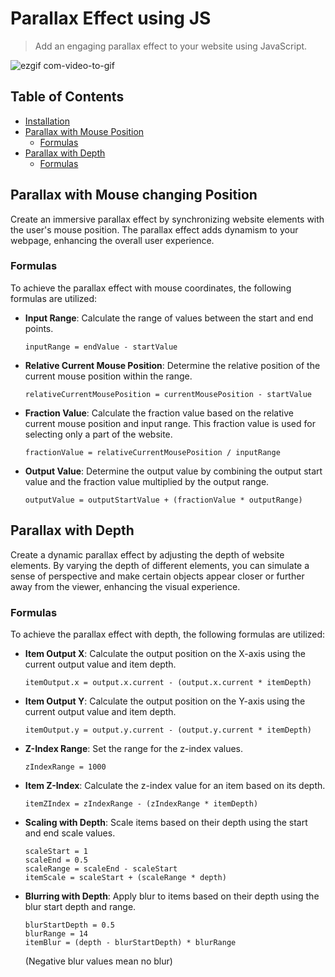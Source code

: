 # Parallax Effect using JS

> Add an engaging parallax effect to your website using JavaScript.

![ezgif com-video-to-gif](https://github.com/SPAbhay/Parallax-Web-Dev/assets/35527492/3716b0bf-5756-4ee4-aa1c-161ada207eec)

## Table of Contents

- [Installation](#installation)
- [Parallax with Mouse Position](#parallax-with-mouse-scrolling)
  - [Formulas](#formulas)
- [Parallax with Depth](#parallax-with-depth)
  - [Formulas](#formulas-1)

## Parallax with Mouse changing Position

Create an immersive parallax effect by synchronizing website elements with the user's mouse position. The parallax effect adds dynamism to your webpage, enhancing the overall user experience. 

### Formulas

To achieve the parallax effect with mouse coordinates, the following formulas are utilized:

- **Input Range**: Calculate the range of values between the start and end points.
  ```
  inputRange = endValue - startValue
  ```

- **Relative Current Mouse Position**: Determine the relative position of the current mouse position within the range.
  ```
  relativeCurrentMousePosition = currentMousePosition - startValue
  ```

- **Fraction Value**: Calculate the fraction value based on the relative current mouse position and input range. This fraction value is used for selecting only a part of the website.
  ```
  fractionValue = relativeCurrentMousePosition / inputRange
  ```

- **Output Value**: Determine the output value by combining the output start value and the fraction value multiplied by the output range.
  ```
  outputValue = outputStartValue + (fractionValue * outputRange)
  ```

## Parallax with Depth

Create a dynamic parallax effect by adjusting the depth of website elements. By varying the depth of different elements, you can simulate a sense of perspective and make certain objects appear closer or further away from the viewer, enhancing the visual experience.

### Formulas

To achieve the parallax effect with depth, the following formulas are utilized:

- **Item Output X**: Calculate the output position on the X-axis using the current output value and item depth.
  ```
  itemOutput.x = output.x.current - (output.x.current * itemDepth)
  ```

- **Item Output Y**: Calculate the output position on the Y-axis using the current output value and item depth.
  ```
  itemOutput.y = output.y.current - (output.y.current * itemDepth)
  ```

- **Z-Index Range**: Set the range for the z-index values.
  ```
  zIndexRange = 1000
  ```

- **Item Z-Index**: Calculate the z-index value for an item based on its depth.
  ```
  itemZIndex = zIndexRange - (zIndexRange * itemDepth)
  ```

- **Scaling with Depth**: Scale items based on their depth using the start and end scale values.
  ```
  scaleStart = 1
  scaleEnd = 0.5
  scaleRange = scaleEnd - scaleStart
  itemScale = scaleStart + (scaleRange * depth)
  ```

- **Blurring with Depth**: Apply blur to items based on their depth using the blur start depth and range.
  ```
  blurStartDepth = 0.5
  blurRange = 14
  itemBlur = (depth - blurStartDepth) * blurRange
  ```

  (Negative blur values mean no blur)
